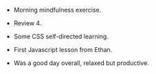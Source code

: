 - Morning mindfulness exercise.

- Review 4.

- Some CSS self-directed learning.

- First Javascript lesson from Ethan.

- Was a good day overall, relaxed but productive.